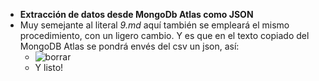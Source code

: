 - **Extracción de datos desde MongoDb Atlas como JSON**
- Muy semejante al literal *9.md* aquí también se empleará el mismo procedimiento, con un ligero cambio. Y es que en el texto copiado del MongoDB Atlas se pondrá envés del csv un json, así:
  - ![borrar](https://user-images.githubusercontent.com/66731201/131432061-d15aab81-a557-4718-8ebb-88850b55ecff.PNG)
  - Y listo!
